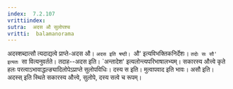 ```yaml
---
index:  7.2.107
vrittiindex: 
sutra:  अदस औ सुलोपश्च
vritti:  balamanorama 
---
```


अदस्शब्दात्सौ त्यदाद्यत्वे प्राप्ते-अदस औ। `अदस इति षष्ठी। `औ' इत्यविभक्तिकनिर्देशः। `तदोः सः सौ' इत्यतः `सा वित्यनुवर्तते। तदाह--अदस इति। `अन्तादेश' इत्यलोन्त्यपरिभाषालभ्यम्। सकारस्य औत्त्वे कृते हलः परत्वाऽभावाद्धल्ङ्यादिलोपेऽप्राप्ते सुलोपविधिः। दस्य स इति। मुत्वापवाद इति भावः। असौ इति। अदस्स् इति स्थिते सकारस्य औत्त्वे, सुलोपे, दस्य सत्वे च रूपम्।

